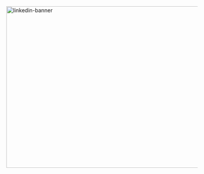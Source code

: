 <img width="1400" height="425" alt="linkedin-banner" src="https://github.com/user-attachments/assets/fafedc1b-9777-4a7e-a845-694be0249c5b" />
